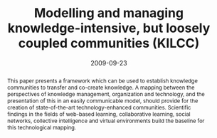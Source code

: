 ---
abstract: This paper presents a framework which can be used to establish knowledge  communities
  to transfer and co-create knowledge. A mapping between the  perspectives of knowledge
  management, organization and technology, and the  presentation of this in an easily
  communicable model, should provide for the creation  of state-of-the-art technology-enhanced
  communities. Scientific findings in the fields of  web-based learning, collaborative
  learning, social networks, collective intelligence  and virtual environments build
  the baseline for this technological mapping.
authors:
- Paul Pöltner
- Thomas Grechenig
date: '2009-09-23'
featured: false
links:
- name: Publik
  url: https://publik.tuwien.ac.at/showentry.php?ID=183640&lang=2
publication_types:
- '1'
publishDate: '2009-09-23'
specifics: 'Vortrag: The 12th International Conference "Interactive Computer aided
  Learning", Villach, Austria; 23.09.2009 - 25.09.2009; in: "Proceedings of ICL2009",
  Carinthia Tech Institute, (2009), S. 149 - 158.'
title: Modelling and managing knowledge-intensive, but loosely coupled communities
  (KILCC)
url_pdf: ''
---